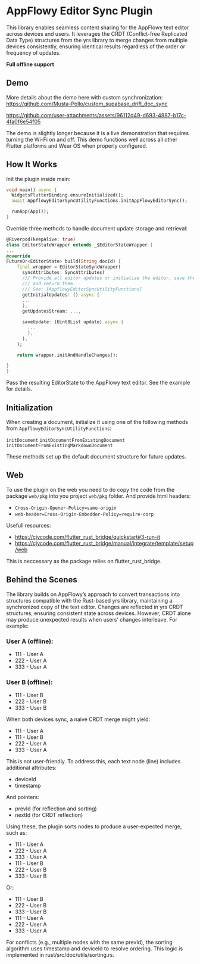 # AppFlowy Editor Sync Plugin

This library enables seamless content sharing for the AppFlowy text editor across devices and users. It leverages the CRDT (Conflict-free Replicated Data Type) structures from the yrs library to merge changes from multiple devices consistently, ensuring identical results regardless of the order or frequency of updates.

**Full offline support**

## Demo 

More details about the demo here with custom synchronization: https://github.com/Musta-Pollo/custom_supabase_drift_doc_sync



https://github.com/user-attachments/assets/96112d49-d693-4887-b17c-4fa0f6e54f05

The demo is slightly longer because it is a live demonstration that requires turning the Wi-Fi on and off. This demo functions well across all other Flutter platforms and Wear OS when properly configured.

## How It Works

Init the plugin inside main:

```dart
void main() async {
  WidgetsFlutterBinding.ensureInitialized();
  await AppflowyEditorSyncUtilityFunctions.initAppFlowyEditorSync();

  runApp(App());
}
```

Override three methods to handle document update storage and retrieval:

```dart
@Riverpod(keepAlive: true)
class EditorStateWrapper extends _$EditorStateWrapper {
...
@override
FutureOr<EditorState> build(String docId) {
    final wrapper = EditorStateSyncWrapper(
      syncAttributes: SyncAttributes(
      /// Provide all editor updates or initialize the editor, save the updates
      /// and return them.
      /// See: [AppflowyEditorSyncUtilityFunctions]
      getInitialUpdates: () async {
      ...
      },
      getUpdatesStream: ...,

      saveUpdate: (Uint8List update) async {
        ...
        },
      ),
    );

    return wrapper.initAndHandleChanges();

}
}
```

Pass the resulting EditorState to the AppFlowy text editor. See the example for details.

## Initialization

When creating a document, initialize it using one of the following methods from `AppflowyEditorSyncUtilityFunctions`:

`initDocument`
`initDocumentFromExistingDocument`
`initDocumentFromExistingMarkdownDocument`

These methods set up the default document structure for future updates.

## Web

To use the plugin on the web you need to do copy the code from the package `web/pkg` into you project `web/pkg` folder. And provide html headers:

- `Cross-Origin-Opener-Policy=same-origin`
- `web-header=Cross-Origin-Embedder-Policy=require-corp`

Usefull resources:

- https://cjycode.com/flutter_rust_bridge/quickstart#3-run-it
- https://cjycode.com/flutter_rust_bridge/manual/integrate/template/setup/web

This is neccessary as the package relies on flutter_rust_bridge.

## Behind the Scenes

The library builds on AppFlowy’s approach to convert transactions into structures compatible with the Rust-based yrs library, maintaining a synchronized copy of the text editor. Changes are reflected in yrs CRDT structures, ensuring consistent state across devices.
However, CRDT alone may produce unexpected results when users’ changes interleave. For example:

### User A (offline):

- 111 - User A
- 222 - User A
- 333 - User A

### User B (offline):

- 111 - User B
- 222 - User B
- 333 - User B

When both devices sync, a naive CRDT merge might yield:

- 111 - User A
- 111 - User B
- 222 - User A
- 333 - User A

This is not user-friendly. To address this, each text node (line) includes additional attributes:

- deviceId
- timestamp

And pointers:

- prevId (for reflection and sorting)
- nextId (for CRDT reflection)

Using these, the plugin sorts nodes to produce a user-expected merge, such as:

- 111 - User A
- 222 - User A
- 333 - User A
- 111 - User B
- 222 - User B
- 333 - User B

Or:

- 111 - User B
- 222 - User B
- 333 - User B
- 111 - User A
- 222 - User A
- 333 - User A

For conflicts (e.g., multiple nodes with the same prevId), the sorting algorithm uses timestamp and deviceId to resolve ordering. This logic is implemented in rust/src/doc/utils/sorting.rs.
